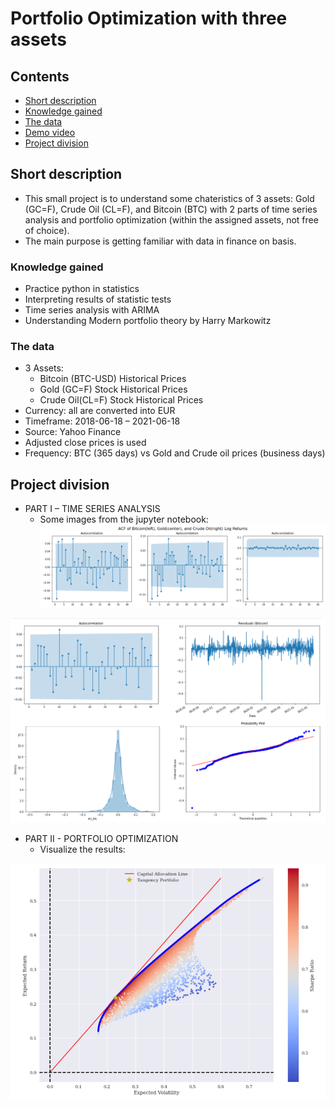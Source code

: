 # Portfolio Optimization with three assets

## Contents

  - [Short description](#short-description)
  - [Knowledge gained](#knowledge-gained)
  - [The data](#the-data)
  - [Demo video](#demo-video)
  - [Project division](#project-division)

## Short description
- This small project is to understand some chateristics of 3 assets: Gold (GC=F), Crude Oil (CL=F), and Bitcoin (BTC) with 2 parts of time series analysis and portfolio optimization (within the assigned assets, not free of choice).
- The main purpose is getting familiar with data in finance on basis.

### Knowledge gained
- Practice python in statistics
- Interpreting results of statistic tests  
- Time series analysis with ARIMA
- Understanding Modern portfolio theory by Harry Markowitz

### The data
- 3 Assets: 
  - Bitcoin (BTC-USD) Historical Prices
  - Gold (GC=F) Stock Historical Prices
  - Crude Oil(CL=F) Stock Historical Prices
- Currency: all are converted into EUR
- Timeframe: 2018-06-18 – 2021-06-18
- Source: Yahoo Finance
- Adjusted close prices is used
- Frequency: BTC (365 days) vs Gold and Crude oil prices (business days)

## Project division
- PART I – TIME SERIES ANALYSIS
  - Some images from the jupyter notebook:
![afc sample look](https://github.com/minhtrang4078/portfolio-optimization-project/blob/main/images/afc%20sample%20look.png)

![Checking results of model sample look](https://github.com/minhtrang4078/portfolio-optimization-project/blob/main/images/Checking%20results%20of%20model%20sample%20look.png)
  
- PART II - PORTFOLIO OPTIMIZATION
  - Visualize the results:

![portfolio optimization sample look](https://github.com/minhtrang4078/portfolio-optimization-project/blob/main/images/portfolio%20optimization%20sample%20look.png)
